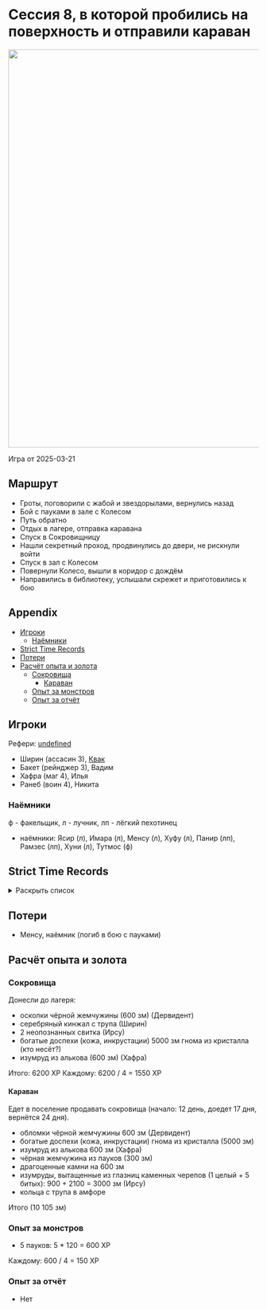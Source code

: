 # Сессия 8, в которой пробились на поверхность и отправили караван

<a title="" href="https://github.com/user-attachments/assets/f225a90d-e681-47ec-b09e-b61d4b3f1915">
  <img src="https://github.com/user-attachments/assets/f225a90d-e681-47ec-b09e-b61d4b3f1915" style="width:800px" />
</a>

<!--
<a title="" href="">
  <img src="" style="width:800px" />
</a>
-->

Игра от 2025-03-21

## Маршрут

- Гроты, поговорили с жабой и звездорылами, вернулись назад
- Бой с пауками в зале с Колесом
- Путь обратно
- Отдых в лагере, отправка каравана
- Спуск в Сокровищницу
- Нашли секретный проход, продвинулись до двери, не рискнули войти
- Спуск в зал с Колесом
- Повернули Колесо, вышли в коридор с дождём
- Направились в библиотеку, услышали скрежет и приготовились к бою

## Appendix

<!-- toc -->

- [Игроки](#%D0%B8%D0%B3%D1%80%D0%BE%D0%BA%D0%B8)
  - [Наёмники](#%D0%BD%D0%B0%D1%91%D0%BC%D0%BD%D0%B8%D0%BA%D0%B8)
- [Strict Time Records](#strict-time-records)
- [Потери](#%D0%BF%D0%BE%D1%82%D0%B5%D1%80%D0%B8)
- [Расчёт опыта и золота](#%D1%80%D0%B0%D1%81%D1%87%D1%91%D1%82-%D0%BE%D0%BF%D1%8B%D1%82%D0%B0-%D0%B8-%D0%B7%D0%BE%D0%BB%D0%BE%D1%82%D0%B0)
  - [Сокровища](#%D1%81%D0%BE%D0%BA%D1%80%D0%BE%D0%B2%D0%B8%D1%89%D0%B0)
    - [Караван](#%D0%BA%D0%B0%D1%80%D0%B0%D0%B2%D0%B0%D0%BD)
  - [Опыт за монстров](#%D0%BE%D0%BF%D1%8B%D1%82-%D0%B7%D0%B0-%D0%BC%D0%BE%D0%BD%D1%81%D1%82%D1%80%D0%BE%D0%B2)
  - [Опыт за отчёт](#%D0%BE%D0%BF%D1%8B%D1%82-%D0%B7%D0%B0-%D0%BE%D1%82%D1%87%D1%91%D1%82)

<!-- tocstop -->

## Игроки

Рефери: [undefined](https://t.me/oktottrpg)

- Ширин (ассасин 3), [Квак](https://t.me/troglog)
- Бакет (рейнджер 3), Вадим
- Хафра (маг 4), Илья
- Ранеб (воин 4), Никита

### Наёмники

ф - факельщик, л - лучник, лп - лёгкий пехотинец

- наёмники: Ясир (л), Имара (л), Менсу (л), Хуфу (л), Панир (лп), Рамзес (лп), Хуни (л), Тутмос (ф)

## Strict Time Records

<details><summary>Раскрыть список</summary>

По дням

- 1 день: 1ч + 2ч20м (игра 1) 10 января
- 2 день: отдых в лагере, ночёвка (игра 2) 17 января
- 3 день: 1ч + 3ч20м, остались внутри (конец игры 2). 4ч30м внутри (игра 3). 2ч30м (игра 4).
- 4-7 день: отдых, наём
- 8 день: раскопки шахты снаружи (конец игры 4) (игра 5)
- 9 день: 3ч10м внутри (конец игры 5) (игра 6), вышли наружу и ночевали в лагере
- 10 день: 4ч внутри (конец игры 6), 7ч + 40м в гротах (игра 7), 1ч10 м (игра 8) (Ширин, икра)
- 11-13 день: отдых в лагере, отправка каравана с сокровищами в поселение
- 14 день: 4ч10м (конец игры 8)
- ...
- 17 день: караван доедет до поселения
- ...
- 20 день: икра в Ширин созревает

</details>

## Потери

- Менсу, наёмник (погиб в бою с пауками)

## Расчёт опыта и золота

### Сокровища

Донесли до лагеря:

- осколки чёрной жемчужины (600 зм) (Дервидент)
- серебряный кинжал с трупа (Ширин)
- 2 неопознанных свитка (Ирсу)
- богатые доспехи (кожа, инкрустации) 5000 зм гнома из кристалла (кто несёт?)
- изумруд из алькова (600 зм) (Хафра)

Итого: 6200 XP Каждому: 6200 / 4 = 1550 XP

#### Караван

Едет в поселение продавать сокровища (начало: 12 день, доедет 17 дня, вернётся 24 дня).

- обломки чёрной жемчужины 600 зм (Дервидент)
- богатые доспехи (кожа, инкрустации) гнома из кристалла (5000 зм)
- изумруд из алькова 600 зм (Хафра)
- чёрная жемчужина из пауков (300 зм)
- драгоценные камни на 600 зм
- изумруды, вытащенные из глазниц каменных черепов (1 целый + 5 битых): 900 + 2100 = 3000 зм (Ирсу)
- кольца с трупа в амфоре

Итого (10 105 зм)

### Опыт за монстров

- 5 пауков: 5 \* 120 = 600 XP

Каждому: 600 / 4 = 150 XP

### Опыт за отчёт

- Нет
